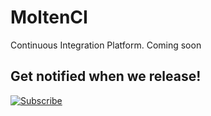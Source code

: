 # MoltenCI
Continuous Integration Platform. Coming soon

## Get notified when we release!


[![Subscribe](https://img.shields.io/badge/N-Subscribe--square-red.svg)](https://molten.pushpad.xyz/p/5893)
